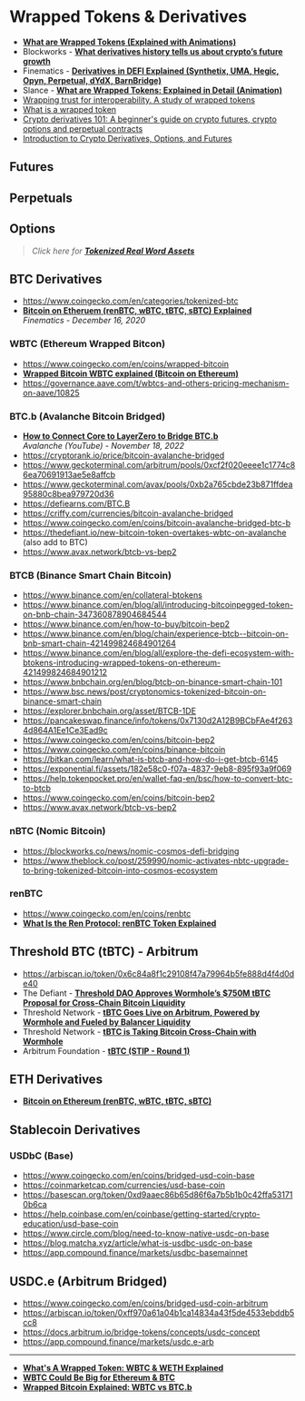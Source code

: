 # Wrapped Tokens & Derivatives

 - [**What are Wrapped Tokens (Explained with Animations)**](https://www.youtube.com/watch?v=DuwQ6NuPQp4)
 - Blockworks - [**What derivatives history tells us about crypto’s future growth**](https://blockworks.co/news/derivatives-history-cryptos-future-growth)
 - Finematics - [**Derivatives in DEFI Explained (Synthetix, UMA, Hegic, Opyn, Perpetual, dYdX, BarnBridge)**](https://www.youtube.com/watch?v=QxoqPZRw9y4)
 - Slance - [**What are Wrapped Tokens: Explained in Detail (Animation)**](https://www.youtube.com/watch?v=SjdJWr8hgRY)
 - [Wrapping trust for interoperability. A study of wrapped tokens](https://arxiv.org/ftp/arxiv/papers/2109/2109.06847.pdf)
 - [What is a wrapped token](https://learn.radixdlt.com/article/what-is-a-wrapped-token)
 - [Crypto derivatives 101: A beginner's guide on crypto futures, crypto options and perpetual contracts](https://cointelegraph.com/learn/crypto-derivatives)
 - [Introduction to Crypto Derivatives, Options, and Futures](https://crypto.com/university/what-are-crypto-derivatives-options-futures)

## Futures
## Perpetuals
## Options

> _Click here for [**Tokenized Real Word Assets**](https://github.com/travisfont/Inside-the-Blocks/blob/main/DeFi/Tokenized%20Real%20Word%20Assets.md)_

## BTC Derivatives
 - https://www.coingecko.com/en/categories/tokenized-btc
 - [**Bitcoin on Etheruem (renBTC, wBTC, tBTC, sBTC) Explained**](https://www.youtube.com/watch?v=iExly7FGKAQ)
  <br/>_Finematics - December 16, 2020_

### WBTC (Ethereum Wrapped Bitcon)
 - https://www.coingecko.com/en/coins/wrapped-bitcoin
 - [**Wrapped Bitcoin WBTC explained (Bitcoin on Ethereum)**](https://www.youtube.com/watch?v=ogm-BWbXvnU)
 - https://governance.aave.com/t/wbtcs-and-others-pricing-mechanism-on-aave/10825
### BTC.b (Avalanche Bitcoin Bridged)
- [**How to Connect Core to LayerZero to Bridge BTC.b**](https://www.youtube.com/watch?v=WZKYzsZORGc)
  <br/>_Avalanche (YouTube) - November 18, 2022_
- https://cryptorank.io/price/bitcoin-avalanche-bridged
- https://www.geckoterminal.com/arbitrum/pools/0xcf2f020eeee1c1774c86ea70691913ae5e8affcb
- https://www.geckoterminal.com/avax/pools/0xb2a765cbde23b871ffdea95880c8bea979720d36
- https://defiearns.com/BTC.B
- https://criffy.com/currencies/bitcoin-avalanche-bridged
- https://www.coingecko.com/en/coins/bitcoin-avalanche-bridged-btc-b
- https://thedefiant.io/new-bitcoin-token-overtakes-wbtc-on-avalanche (also add to BTC)
- https://www.avax.network/btcb-vs-bep2

### BTCB (Binance Smart Chain Bitcoin)
- https://www.binance.com/en/collateral-btokens
- https://www.binance.com/en/blog/all/introducing-bitcoinpegged-token-on-bnb-chain-347360878904684544
- https://www.binance.com/en/how-to-buy/bitcoin-bep2
- https://www.binance.com/en/blog/chain/experience-btcb--bitcoin-on-bnb-smart-chain-421499824684901264
- https://www.binance.com/en/blog/all/explore-the-defi-ecosystem-with-btokens-introducing-wrapped-tokens-on-ethereum-421499824684901212
- https://www.bnbchain.org/en/blog/btcb-on-binance-smart-chain-101
- https://www.bsc.news/post/cryptonomics-tokenized-bitcoin-on-binance-smart-chain
- https://explorer.bnbchain.org/asset/BTCB-1DE
- https://pancakeswap.finance/info/tokens/0x7130d2A12B9BCbFAe4f2634d864A1Ee1Ce3Ead9c
- https://www.coingecko.com/en/coins/bitcoin-bep2
- https://www.coingecko.com/en/coins/binance-bitcoin
- https://bitkan.com/learn/what-is-btcb-and-how-do-i-get-btcb-6145
- https://exponential.fi/assets/182e58c0-f07a-4837-9eb8-895f93a9f069
- https://help.tokenpocket.pro/en/wallet-faq-en/bsc/how-to-convert-btc-to-btcb
- https://www.coingecko.com/en/coins/bitcoin-bep2
- https://www.avax.network/btcb-vs-bep2

### nBTC (Nomic Bitcoin)
- https://blockworks.co/news/nomic-cosmos-defi-bridging
- https://www.theblock.co/post/259990/nomic-activates-nbtc-upgrade-to-bring-tokenized-bitcoin-into-cosmos-ecosystem

### renBTC
 - https://www.coingecko.com/en/coins/renbtc
 - [**What Is the Ren Protocol: renBTC Token Explained**](https://www.youtube.com/watch?v=mdoc-Qcc2-8)

## Threshold BTC (tBTC) - Arbitrum

- https://arbiscan.io/token/0x6c84a8f1c29108f47a79964b5fe888d4f4d0de40
- The Defiant - [**Threshold DAO Approves Wormhole’s $750M tBTC Proposal for Cross-Chain Bitcoin Liquidity**](https://thedefiant.io/threshold-dao-approves-wormhole-s-usd750m-tbtc-proposal-for-cross-chain-bitcoin-liquidity)
- Threshold Network - [**tBTC Goes Live on Arbitrum, Powered by Wormhole and Fueled by Balancer Liquidity**](https://blog.threshold.network/tbtc-goes-live-on-arbitrum-powered-by-wormhole-and-fueled-by-balancer-liquidity/)
- Threshold Network - [**tBTC is Taking Bitcoin Cross-Chain with Wormhole**](https://blog.threshold.network/tbtc-is-taking-bitcoin-cross-chain-integration-of-wormhole-will-enable-deployment-on-20-side-chains-catalyze-bridging-of-750m-in-value-across-defi/)
- Arbitrum Foundation - [**tBTC (STIP - Round 1)**](https://forum.arbitrum.foundation/t/tbtc-final-stip-round-1/17022)

## ETH Derivatives

- [**Bitcoin on Ethereum (renBTC, wBTC, tBTC, sBTC)**](https://www.youtube.com/watch?v=iExly7FGKAQ)

## Stablecoin Derivatives

### USDbC (Base)
 - https://www.coingecko.com/en/coins/bridged-usd-coin-base
 - https://coinmarketcap.com/currencies/usd-base-coin
 - https://basescan.org/token/0xd9aaec86b65d86f6a7b5b1b0c42ffa531710b6ca
 - https://help.coinbase.com/en/coinbase/getting-started/crypto-education/usd-base-coin
 - https://www.circle.com/blog/need-to-know-native-usdc-on-base
 - https://blog.matcha.xyz/article/what-is-usdbc-usdc-on-base
 - https://app.compound.finance/markets/usdbc-basemainnet

## USDC.e (Arbitrum Bridged)
 - https://www.coingecko.com/en/coins/bridged-usd-coin-arbitrum
 - https://arbiscan.io/token/0xff970a61a04b1ca14834a43f5de4533ebddb5cc8
 - https://docs.arbitrum.io/bridge-tokens/concepts/usdc-concept
 - https://app.compound.finance/markets/usdc.e-arb

---


- [**What's A Wrapped Token: WBTC & WETH Explained**](https://www.youtube.com/watch?v=hhuJRsv9ao8)
- [**WBTC Could Be Big for Ethereum & BTC**](https://www.youtube.com/watch?v=1Wqs278hN6M)
- [**Wrapped Bitcoin Explained: WBTC vs BTC.b**](https://www.youtube.com/watch?v=onBJAZDVMUc)

